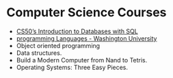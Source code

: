 # **Computer Science Courses** 
- [CS50’s Introduction to Databases with SQL](https://github.com/AbdelrahmanAboulfotouh/Computer-Science/tree/main/Courses/CS50%E2%80%99s%20Introduction%20to%20Databases%20with%20SQL)
- [programming Languages - Washington University](https://github.com/AbdelrahmanAboulfotouh/Computer-Science/tree/main/Courses/Programming%20Languages%20-%20University%20of%20Washington)
- Object oriented programming
- Data structures.
- Build a Modern Computer from Nand to Tetris.
- Operating Systems: Three Easy Pieces.


